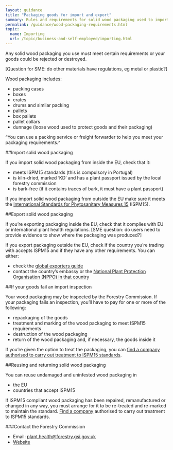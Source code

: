 ```yaml
---
layout: guidance
title: "Packaging goods for import and export"
summary: Rules and requirements for solid wood packaging used to import and export goods, including wooden crates, drums and pallets.
permalink: /guidance/wood-packaging-requirements.html
topic:
  name: Importing
  url: /topic/business-and-self-employed/importing.html
---
```

Any solid wood packaging you use must meet certain requirements or your goods could be rejected or destroyed.

[Question for SME: do other materials have regulations, eg metal or plastic?]

Wood packaging includes:

- packing cases
- boxes
- crates
- drums and similar packing
- pallets
- box pallets
- pallet collars
- dunnage (loose wood used to protect goods and their packaging)

^You can use a packing service or freight forwarder to help you meet your packaging requirements.^

##Import solid wood packaging

If you import solid wood packaging from inside the EU, check that it:

- meets ISPM15 standards (this is compulsory in Portugal)
- is kiln-dried, marked ‘KD’ and has a plant passport issued by the local forestry commission
- is bark-free (if it contains traces of bark, it must have a plant passport)

If you import solid wood packaging from outside the EU make sure it meets the [International Standards for Phytosanitary Measures 15](http://www.forestry.gov.uk/pdf/fcph004.pdf/$file/fcph004.pdf) (ISPM15).

##Export solid wood packaging

If you’re exporting packaging inside the EU, check that it  complies with EU or international plant health regulations.
[SME question: do users need to provide evidence to show where the packaging was produced?]

If you export packaging outside the EU, check if the country you’re trading with accepts ISPM15 and if they have any other requirements. You can either:

- check the [global exporters guide](http://www.timcon.org/ISPM15/ISPM15GlobalGuide.asp)
- contact the country’s embassy or the [National Plant Protection Organisation (NPPO) in that country](https://www.ippc.int/en/partners/regional-plant-protection-organizations)

##If your goods fail an import inspection

Your wood packaging may be inspected by the Forestry Commission. If your packaging fails an inspection, you’ll have to pay for one or more of the following:

- repackaging  of the goods
- treatment and marking of the wood packaging to meet ISPM15 requirements
- destruction of the wood packaging
- return of the wood packaging and, if necessary, the goods inside it

If you’re given the option to treat the packaging, you can [find a company authorised to carry out treatment to ISPM15 standards](http://www.timcon.org/FindASupplier/Default.asp).

##Reusing and returning solid  wood packaging

 You can reuse undamaged and uninfested wood packaging in 

- the EU
- countries that accept ISPM15

If ISPM15 compliant  wood packaging has been repaired, remanufactured or changed in any way, you must arrange for it to be re-treated and re-marked to maintain the standard. [Find a company]((http://www.timcon.org/FindASupplier/Default.asp)) authorised to carry out treatment to ISPM15 standards.

###Contact the Forestry Commission

- Email: [plant.health@forestry.gsi.gov.uk](mailto:plant.health@forestry.gsi.gov.uk)
- [Website](http://www.forestry.gov.uk/forestry/INFD-9QKGHM) 
